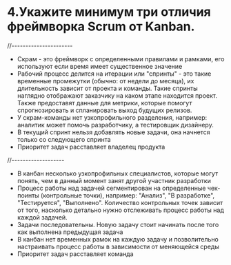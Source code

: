 #  4.Укажите минимум три отличия фреймворка Scrum от Kanban.

//----------------------
- Скрам - это фреймворк с определенными правилами и рамками, его используют если время имеет существенное значение
- Рабочий процесс делится на итерации или "спринты" - это такие временные промежутки (обычно: от недели до месяца), их длительность зависит от проекта и команды. Такие спринты наглядно отображают заказчику на каком этапе находится проект. Также предоставят данные для метрики, которые помогут спрогнозировать и спланировать выход будущих релизов.
- У скрам-команды нет узкопрофильного разделения, например: аналитик может помочь разработчику, а тестировщик дизайнеру.
- В текущий спринт нельзя добавлять новые задачи, она начнется только со следующего спринта
- Приоритет задач расставляет владелец продукта

//-------------------
- В канбан несколько узкопрофильных специалистов, которые могут понять, чем в данный момент занят другой участник разработки
- Процесс работы над задачей сегментирован на определенные чек-поинты (контрольные точки), например: "Анализ", "В разработке", "Тестируется", "Выполнено". Количество контрольных точек зависит от того, насколько детально нужно отслеживать процесс работы над каждой задачей.
- Задачи последовательны. Новую задачу стоит начинать после того как выполнена предыдущая задача
- В канбан нет временных рамок на каждую задачу и позволительно настраивать процесс работы в зависимости от меняющейся среды
- Приоритет задач расставляет команда
